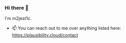 ### Hi there 👋

I'm m2jest1c. 

- 📫 You can reach out to me over anything listed here: https://plausibility.cloud/contact
